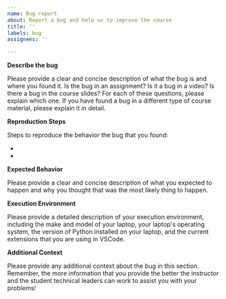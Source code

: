 ```yaml
---
name: Bug report
about: Report a bug and help us to improve the course
title: ''
labels: bug
assignees: ''

---
```


<!-- IMPORTANT: Please provide all of the requested information or the student
technical leaders and the course instructor will not be able to most effectively
help you to resolve this issue. -->

**Describe the bug**

<!-- Please replace all of the text below this bold headers. -->

Please provide a clear and concise description of what the bug is and where you
found it. Is the bug in an assignment? Is it a bug in a video? Is there a bug in
the course slides? For each of these questions, please explain which one. If you
have found a bug in a different type of course material, please explain it in
detail.

**Reproduction Steps**

Steps to reproduce the behavior the bug that you found:

- <!-- Replace this text --!>
- <!-- Replace this text --!>

**Expected Behavior**

<!-- Please replace all of the text below this bold header. -->

Please provide a clear and concise description of what you expected to happen
and why you thought that was the most likely thing to happen.

**Execution Environment**

<!-- Please replace all of the text below this bold header. -->

Please provide a detailed description of your execution environment, including
the make and model of your laptop, your laptop's operating system, the version
of Python installed on your laptop, and the current extensions that you are
using in VSCode.

**Additional Context**

<!-- Please replace all of the text below this bold header. -->

Please provide any additional context about the bug in this section. Remember,
the more information that you provide the better the instructor and the student
technical leaders can work to assist you with your problems!

<!--  Encouragement: Remember, the student technical leaders and the course
instructor are committed to your success. With that said, "success" involves you
being intellectually challenged and facing and overcoming the struggles
associated with learning more about discrete structures and Python programming.
Please remember to continue to persevere and work hard even in the face of
challenges, knowing that the student technical leaders and the course instructor
will support you throughout this adventure in discrete structures and Python
programming. -->
